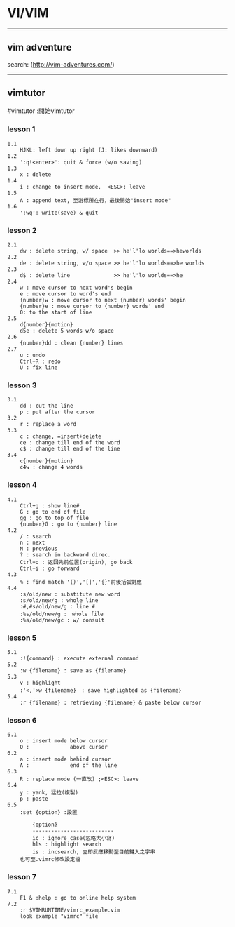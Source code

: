# VI/VIM
---

## vim adventure

search: (http://vim-adventures.com/)

---
## vimtutor

\#vimtutor :開始vimtutor

### lesson 1

	1.1
		HJKL: left down up right (J: likes downward)
	1.2
		':q!<enter>': quit & force (w/o saving)
	1.3
		x : delete
	1.4
		i : change to insert mode,  <ESC>: leave
	1.5
		A : append text, 至游標所在行，最後開始"insert mode"
	1.6
		':wq': write(save) & quit

### lesson 2
	
	2.1 
		dw : delete string, w/ space  >> he'l'lo worlds==>heworlds
	2.2
		de : delete string, w/o space >> he'l'lo worlds==>he worlds
	2.3
		d$ : delete line              >> he'l'lo worlds==>he
	2.4
		w : move cursor to next word's begin
		e : move cursor to word's end
		{number}w : move cursor to next {number} words' begin
		{number}e : move cursor to {number} words' end
		0: to the start of line
	2.5
		d{number}{motion}
		d5e : delete 5 words w/o space
	2.6
		{number}dd : clean {number} lines
	2.7
		u : undo
		Ctrl+R : redo
		U : fix line
		
		
### lesson 3

	3.1
		dd : cut the line
		p : put after the cursor
	3.2
		r : replace a word
	3.3
		c : change, =insert+delete
		ce : change till end of the word
		c$ : change till end of the line
	3.4
		c{number}{motion}
		c4w : change 4 words
		
### lesson 4
	4.1
		Ctrl+g : show line#
		G : go to end of file
		gg : go to top of file
		{number}G : go to {number} line 
	4.2
		/ : search
		n : next
		N : previous
		? : search in backward direc.
		Ctrl+o : 返回先前位置(origin), go back
		Ctrl+i : go forward
	4.3
		% : find match '()','[]','{}'前後括弧對應
	4.4
		:s/old/new : substitute new word
		:s/old/new/g : whole line
		:#,#s/old/new/g : line #
		:%s/old/new/g :　whole file
		:%s/old/new/gc : w/ consult 

### lesson 5
	5.1
		:!{command} : execute external command
	5.2
		:w {filename} : save as {filename} 
	5.3
		v : highlight
		:'<,'>w {filename}　: save highlighted as {filename}
	5.4
		:r {filename} : retrieving {filename} & paste below cursor

### lesson 6

	6.1
		o : insert mode below cursor
		O : 			above cursor
	6.2
		a : insert mode behind cursor
		A :				end of the line
	6.3	
		R : replace mode (一直改) ;<ESC>: leave
	6.4
		y : yank, 猛拉(複製)
		p : paste
	6.5
		:set {option} :設置
			
			{option}
            --------------------------
			ic : ignore case(忽略大小寫)
			hls : highlight search
			is : incsearch, 立即反應移動至目前鍵入之字串
		也可至.vimrc修改設定檔

### lesson 7
	
	7.1
		F1 & :help : go to online help system
	7.2
		:r $VIMRUNTIME/vimrc_example.vim
		look example "vimrc" file
		